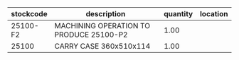 |stockcode|description|quantity|location|
|---------|-----------|--------|--------|
|25100-F2|MACHINING OPERATION TO PRODUCE 25100-P2|1.00||
|25100|CARRY CASE 360x510x114|1.00||
